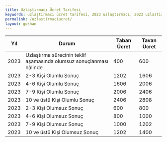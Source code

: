 ```yaml
---
title: Uzlaştırmacı Ücret Tarifesi
keywords: uzlaştırmacı ücret tarifesi, 2023 uzlaştırmacı, 2023 uzlastirmaci, 2023 uzlaştırma ücretleri
permalink: /uzlastirmaciucret/
layout: gokhan
---
```



| Yıl  | Durum                                                               | Taban Ücret | Tavan Ücret |
|------|---------------------------------------------------------------------|-------------|-------------|
| 2023 | Uzlaştırma sürecinin teklif aşamasında olumsuz sonuçlanması hâlinde | 400         | 600         |
| 2023 | 2-3 Kişi Olumlu Sonuç                                               | 1202        | 1606        |
| 2023 | 4-6 Kişi Olumlu Sonuç                                               | 1606        | 2006        |
| 2023 | 7-9 Kişi Olumlu Sonuç                                               | 2006        | 2406        |
| 2023 | 10 ve üstü Kişi Olumlu Sonuç                                        | 2406        | 2808        |
| 2023 | 2-3 Kişi Olumsuz Sonuç                                              | 600         | 800         |
| 2023 | 4-6 Kişi Olumsuz Sonuç                                              | 800         | 1000        |
| 2023 | 7-9 Kişi Olumsuz Sonuç                                              | 1000        | 1202        |
| 2023 | 10 ve üstü Kişi Olumsuz Sonuç                                       | 1202        | 1400        |

